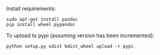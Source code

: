 Install requirements:

    sudo apt-get install pandoc
    pip install wheel pypandoc

To upload to pypi (assuming version has been incremented):

    python setup.py sdist bdist_wheel upload -r pypi

